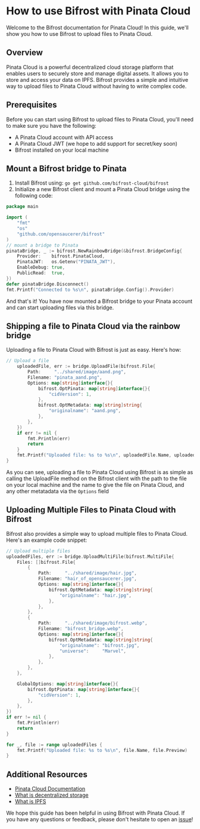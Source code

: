 # How to use Bifrost with Pinata Cloud
Welcome to the Bifrost documentation for Pinata Cloud! In this guide, we'll show you how to use Bifrost to upload files to Pinata Cloud.

## Overview
Pinata Cloud is a powerful decentralized cloud storage platform that enables users to securely store and manage digital assets. It allows you to store and access your data on IPFS. Bifrost provides a simple and intuitive way to upload files to Pinata Cloud without having to write complex code.

## Prerequisites
Before you can start using Bifrost to upload files to Pinata Cloud, you'll need to make sure you have the following:
- A Pinata Cloud account with API access
- A Pinata Cloud JWT (we hope to add support for secret/key soon)
- Bifrost installed on your local machine

## Mount a Bifrost bridge to Pinata
1. Install Bifrost using: ```go get github.com/bifrost-cloud/bifrost```
2. Initialize a new Bifrost client and mount a Pinata Cloud bridge using the following code:
``` go
package main

import (
	"fmt"
	"os"
	"github.com/opensaucerer/bifrost"
) 
// mount a bridge to Pinata
pinataBridge, _ := bifrost.NewRainbowBridge(&bifrost.BridgeConfig{
	Provider:    bifrost.PinataCloud,
	PinataJWT:   os.Getenv("PINATA_JWT"),
	EnableDebug: true,
	PublicRead:  true,
})
defer pinataBridge.Disconnect()
fmt.Printf("Connected to %s\n", pinataBridge.Config().Provider)
```
And that's it! You have now mounted a Bifrost bridge to your Pinata account and can start uploading files via this bridge.

## Shipping a file to Pinata Cloud via the rainbow bridge
Uploading a file to Pinata Cloud with Bifrost is just as easy. Here's how:
``` go
// Upload a file
	uploadedFile, err := bridge.UploadFile(bifrost.File{
		Path:     "../shared/image/aand.png",
		Filename: "pinata_aand.png",
		Options: map[string]interface{}{
			bifrost.OptPinata: map[string]interface{}{
				"cidVersion": 1,
			},
			bifrost.OptMetadata: map[string]string{
				"originalname": "aand.png",
			},
		},
	})
	if err != nil {
		fmt.Println(err)
		return
	}
	fmt.Printf("Uploaded file: %s to %s\n", uploadedFile.Name, uploadedFile.Preview)
}

```
As you can see, uploading a file to Pinata Cloud using Bifrost is as simple as calling the UploadFile method on the Bifrost client with the path to the file on your local machine and the name to give the file on Pinata Cloud, and any other metatadata via the `Options` field

## Uploading Multiple Files to Pinata Cloud with Bifrost
Bifrost also provides a simple way to upload multiple files to Pinata Cloud. Here's an example code snippet:
```go
// Upload multiple files
uploadedFiles, err := bridge.UploadMultiFile(bifrost.MultiFile{
	Files: []bifrost.File{
		{
			Path:     "../shared/image/hair.jpg",
			Filename: "hair_of_opensaucerer.jpg",
			Options: map[string]interface{}{
				bifrost.OptMetadata: map[string]string{
					"originalname": "hair.jpg",
				},
			},
		},
		{
			Path:     "../shared/image/bifrost.webp",
			Filename: "bifrost_bridge.webp",
			Options: map[string]interface{}{
				bifrost.OptMetadata: map[string]string{
					"originalname": "bifrost.jpg",
					"universe":     "Marvel",
				},
			},
		},
	},

	GlobalOptions: map[string]interface{}{
		bifrost.OptPinata: map[string]interface{}{
			"cidVersion": 1,
		},
	},
})
if err != nil {
	fmt.Println(err)
	return
}

for _, file := range uploadedFiles {
	fmt.Printf("Uploaded file: %s to %s\n", file.Name, file.Preview)
}
```

## Additional Resources
- [Pinata Cloud Documentation](https://pinata.cloud/documentation)
- [What is decentralized storage](https://www.enterprisenetworkingplanet.com/data-center/decentralized-data-storage)
- [What is IPFS](https://docs.ipfs.tech/concepts/what-is-ipfs)

We hope this guide has been helpful in using Bifrost with Pinata Cloud. If you have any questions or feedback, please don't hesitate to open an [issue](https://github.com/opensaucerer/bifrost/issues)!
